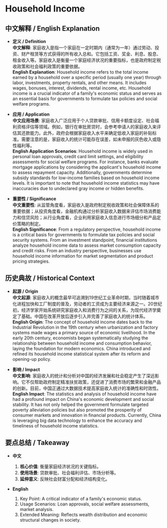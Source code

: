 # Household Income

## 中文解释 / English Explanation

* **定义 / Definition**  
  **中文解释**: 家庭收入是指一个家庭在一定时期内（通常为一年）通过劳动、投资、财产租赁等方式获得的所有收入总和。它包括工资、奖金、利息、股息、租金收入等。家庭收入是衡量一个家庭经济状况的重要指标，也是政府制定税收政策和社会福利政策的重要依据。  
  **English Explanation**: Household income refers to the total income earned by a household over a specific period (usually one year) through labor, investments, property rentals, and other means. It includes wages, bonuses, interest, dividends, rental income, etc. Household income is a crucial indicator of a family's economic status and serves as an essential basis for governments to formulate tax policies and social welfare programs.

* **应用 / Application**  
  **中文应用场景**: 家庭收入广泛应用于个人贷款审批、信用卡额度设定、社会福利资格评估等领域。例如，银行在审批房贷时，会参考申请人的家庭收入来评估其还款能力。此外，政府会根据家庭收入水平来确定低收入家庭的补贴标准。需要注意的是，家庭收入的统计可能存在误差，如未申报的灰色收入或隐性福利等。  
  **English Application Scenarios**: Household income is widely used in personal loan approvals, credit card limit settings, and eligibility assessments for social welfare programs. For instance, banks evaluate mortgage applications by considering the applicant's household income to assess repayment capacity. Additionally, governments determine subsidy standards for low-income families based on household income levels. It is important to note that household income statistics may have inaccuracies due to undeclared gray income or hidden benefits.

* **重要性 / Significance**  
  **中文重要性**: 从监管角度看，家庭收入是政府制定税收政策和社会保障体系的重要依据；从投资角度看，金融机构通过分析家庭收入数据来评估市场消费能力和信贷风险；从行业角度看，企业利用家庭收入信息进行市场细分和产品定价策略的制定。  
  **English Significance**: From a regulatory perspective, household income is a critical basis for governments to formulate tax policies and social security systems. From an investment standpoint, financial institutions analyze household income data to assess market consumption capacity and credit risks. From an industry perspective, businesses use household income information for market segmentation and product pricing strategies.

## 历史典故 / Historical Context

* **起源 / Origin**  
  **中文起源**: 家庭收入的概念最早可追溯到19世纪工业革命时期，当时随着城市化进程加快和工厂制度的普及，劳动者的工资成为主要经济来源之一。20世纪初，经济学家开始系统研究家庭收入和消费行为之间的关系，为现代经济学奠定了基础。中国在改革开放后逐步引入并完善了家庭收入的统计体系。  
  **English Origin**: The concept of household income dates back to the Industrial Revolution in the 19th century when urbanization and factory systems made wages a primary source of economic livelihood. In the early 20th century, economists began systematically studying the relationship between household income and consumption behavior, laying the foundation for modern economics. China introduced and refined its household income statistical system after its reform and opening-up policy.

* **影响 / Impact**  
  **中文影响**: 家庭收入的统计和分析对中国的经济发展和社会稳定产生了深远影响。它不仅帮助政府制定精准扶贫政策，还促进了消费市场的繁荣和金融产品的创新。目前，中国正通过大数据技术提高家庭收入统计的准确性和时效性。  
  **English Impact**: The statistics and analysis of household income have had a profound impact on China's economic development and social stability. It has not only helped the government formulate targeted poverty alleviation policies but also promoted the prosperity of consumer markets and innovation in financial products. Currently, China is leveraging big data technology to enhance the accuracy and timeliness of household income statistics.

## 要点总结 / Takeaway

* **中文**  
  1. **核心价值**: 衡量家庭经济状况的关键指标。
  2. **使用场景**: 贷款审批、社会福利评估、市场分析等。
  3. **延伸意义**: 反映社会财富分配和经济结构变化。

* **English**  
  1. Key Point: A critical indicator of a family's economic status.
  2. Usage Scenarios: Loan approvals, social welfare assessments, market analysis.
  3. Extended Meaning: Reflects wealth distribution and economic structural changes in society.